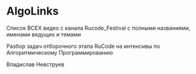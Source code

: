 # AlgoLinks

Список ВСЕХ видео с канала Rucode_Festival c полными названиями, именами ведущих и темами

Разбор задач отборочного этапа RuCode на интенсивы по Алгоритмическому Программированию

Владислав Невструев
